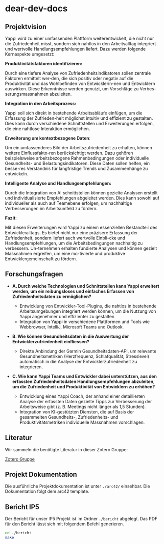 # dear-dev-docs

## Projektvision

Yappi wird zu einer umfassenden Plattform weiterentwickelt, die nicht nur die
Zufriedenheit misst, sondern sich nahtlos in den Arbeitsalltag integriert und
wertvolle Handlungsempfehlungen liefert. Dazu werden folgende Kernaspekte
umgesetzt:

**Produktivitätsfaktoren identifizieren:**

Durch eine tiefere Analyse von Zufriedenheitsindikatoren sollen zentrale
Faktoren ermittelt wer-den, die sich positiv oder negativ auf die Produktivität
und das Wohlbefinden von Entwicklerin-nen und Entwicklern auswirken. Diese
Erkenntnisse werden genutzt, um Vorschläge zu Verbes-serungsmassnahmen
abzuleiten.

**Integration in den Arbeitsprozess:**

Yappi soll sich direkt in bestehende Arbeitsabläufe einfügen, um die Erfassung
der Zufrieden-heit möglichst intuitiv und effizient zu gestalten. Dies kann
durch verschiedene Schnittstellen und Erweiterungen erfolgen, die eine nahtlose
Interaktion ermöglichen.

**Erweiterung um kontextbezogene Daten:**

Um ein umfassenderes Bild der Arbeitszufriedenheit zu erhalten, können weitere
Einflussfakto-ren berücksichtigt werden. Dazu gehören beispielsweise
arbeitsbezogene Rahmenbedingungen oder individuelle Gesundheits- und
Belastungsindikatoren. Diese Daten sollen helfen, ein besse-res Verständnis für
langfristige Trends und Zusammenhänge zu entwickeln.

**Intelligente Analyse und Handlungsempfehlungen:**

Durch die Integration von AI schnittstellen können gezielte Analysen erstellt
und individualisierte Empfehlungen abgeleitet werden. Dies kann sowohl auf
individueller als auch auf Teamebene erfolgen, um nachhaltige Verbesserungen im
Arbeitsumfeld zu fördern.

**Fazit:**

Mit diesen Erweiterungen wird Yappi zu einem essenziellen Bestandteil des
Entwickleralltags. Es bietet nicht nur eine präzisere Erfassung der
Zufriedenheit, sondern liefert auch wertvolle Einbli-cke und
Handlungsempfehlungen, um die Arbeitsbedingungen nachhaltig zu verbessern.
Un-ternehmen erhalten fundierte Analysen und können gezielt Massnahmen
ergreifen, um eine mo-tivierte und produktive Entwicklergemeinschaft zu fördern.

## Forschungsfragen

- **A. Durch welche Technologien und Schnittstellen kann Yappi erweitert werden,
  um ein reibungsloses und einfaches Erfassen von Zufriedenheitsdaten zu
  ermöglichen?**
  - Entwicklung von Entwickler-Tool-Plugins, die nahtlos in bestehende
    Arbeitsumgebungen integriert werden können, um die Nutzung von Yappi
    angenehmer und effizienter zu gestalten.
  - Integration von Yappi in verschiedene Plattformen und Tools wie Webbrowser,
    IntelliJ, Microsoft Teams und Outlook.

- **B. Wie können Gesundheitsdaten in die Auswertung der Entwicklerzufriedenheit
  einfliessen?**
  - Direkte Anbindung der Garmin Gesundheitsdaten-API, um relevante
    Gesundheitsmetriken (Herzfrequenz, Schlafqualität, Stresslevel) automatisch
    in die Analyse der Entwicklerzufriedenheit zu integrieren.

- **C. Wie kann Yappi Teams und Entwickler dabei unterstützen, aus den erfassten
  Zufriedenheitsdaten Handlungsempfehlungen abzuleiten, um die Zufriedenheit und
  Produktivität von Entwicklern zu erhöhen?**
  - Entwicklung eines Yappi Coach, der anhand einer detaillierten Analyse der
    erfassten Daten gezielte Tipps zur Verbesserung der Arbeitsweise gibt (z. B.
    Meetings nicht länger als 1,5 Stunden).
  - Integration von KI-gestützten Diensten, die auf Basis der gesammelten
    Gesundheits-, Zufriedenheits- und Produktivitätsmetriken individuelle
    Massnahmen vorschlagen.

## Literatur

Wir sammeln die benötigte Literatur in dieser Zotero Gruppe:

[Zotero Gruppe](https://www.zotero.org/groups/5907706/ip-dear-dev/library)

## Projekt Dokumentation

Die ausführliche Projektdokumentation ist unter `./arc42/` einsehbar. Die
Dokumentation folgt dem arc42 template.

## Bericht IP5

Der Bericht für unser IP5 Projekt ist im Ordner `./bericht` abgelegt. Das PDF für den Bericht
lässt sich mit folgendem Befehl generieren.

```bash
cd ./bericht
make
```
